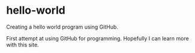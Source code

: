 # hello-world
Creating a hello world program using GitHub.

First attempt at using GitHub for programming. Hopefully I can learn more with this site.
